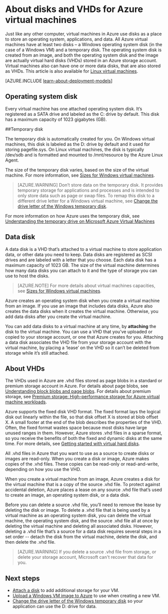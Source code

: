 <properties
	pageTitle="About disks and VHDs for Windows VMs | Microsoft Azure"
	description="Learn about the basics of disks and VHDs for Windows virtual machines in Azure."
	services="virtual-machines-windows"
	documentationCenter=""
	authors="cynthn"
	manager="timlt"
	editor="tysonn"
	tags="azure-resource-manager,azure-service-management"/>

<tags
	ms.service="virtual-machines-windows"
	ms.workload="infrastructure-services"
	ms.tgt_pltfrm="vm-windows"
	ms.devlang="na"
	ms.topic="article"
	ms.date="06/16/2016"
	ms.author="cynthn"/>

# About disks and VHDs for Azure virtual machines

Just like any other computer, virtual machines in Azure use disks as a place to store an operating system, applications, and data. All Azure virtual machines have at least two disks – a Windows operating system disk (in the case of a Windows VM) and a temporary disk. The operating system disk is created from an image, and both the operating system disk and the image are actually virtual hard disks (VHDs) stored in an Azure storage account. Virtual machines also can have one or more data disks, that are also stored as VHDs. This article is also available for [Linux virtual machines](virtual-machines-linux-about-disks-vhds.md).

[AZURE.INCLUDE [learn-about-deployment-models](../../includes/learn-about-deployment-models-both-include.md)]



## Operating system disk

Every virtual machine has one attached operating system disk. It’s registered as a SATA drive and labeled as the C: drive by default. This disk has a maximum capacity of 1023 gigabytes (GB). 

##Temporary disk

The temporary disk is automatically created for you. On Windows virtual machines, this disk is labeled as the D: drive by default and it used for storing pagefile.sys. On Linux virtual machines, the disk is typically /dev/sdb and is formatted and mounted to /mnt/resource by the Azure Linux Agent.

The size of the temporary disk varies, based on the size of the virtual machine. For more information, see [Sizes for Windows virtual machines](virtual-machines-windows-sizes.md).

>[AZURE.WARNING] Don’t store data on the temporary disk. It provides temporary storage for applications and processes and is intended to only store data such as page or swap files. To remap this disk to a different drive letter for a Windows virtual machine, see [Change the drive letter of the Windows temporary disk](virtual-machines-windows-classic-change-drive-letter.md).

For more information on how Azure uses the temporary disk, see [Understanding the temporary drive on Microsoft Azure Virtual Machines](https://blogs.msdn.microsoft.com/mast/2013/12/06/understanding-the-temporary-drive-on-windows-azure-virtual-machines/)

## Data disk

A data disk is a VHD that’s attached to a virtual machine to store application data, or other data you need to keep. Data disks are registered as SCSI drives and are labeled with a letter that you choose.  Each data disk has a maximum capacity of 1023 GB. The size of the virtual machine determines how many data disks you can attach to it and the type of storage you can use to host the disks.

>[AZURE.NOTE] For more details about virtual machines capacities, see [Sizes for Windows virtual machines](virtual-machines-windows-sizes.md).

Azure creates an operating system disk when you create a virtual machine from an image. If you use an image that includes data disks, Azure also creates the data disks when it creates the virtual machine. Otherwise, you add data disks after you create the virtual machine.

You can add data disks to a virtual machine at any time, by **attaching** the disk to the virtual machine. You can use a VHD that you’ve uploaded or copied to your storage account, or one that Azure creates for you. Attaching a data disk associates the VHD file from your storage account with the virtual machine, by placing a ‘lease’ on the VHD so it can’t be deleted from storage while it’s still attached.

## About VHDs

The VHDs used in Azure are .vhd files stored as page blobs in a standard or premium storage account in Azure. For details about page blobs, see [Understanding block blobs and page blobs](https://msdn.microsoft.com/library/ee691964.aspx). For details about premium storage, see [Premium storage: High-performance storage for Azure virtual machine workloads](../storage/storage-premium-storage.md).

Azure supports the fixed disk VHD format. The fixed format lays the logical disk out linearly within the file, so that disk offset X is stored at blob offset X. A small footer at the end of the blob describes the properties of the VHD. Often, the fixed format wastes space because most disks have large unused ranges in them. However, Azure stores .vhd files in a sparse format, so you receive the benefits of both the fixed and dynamic disks at the same time. For more details, see [Getting started with virtual hard disks](https://technet.microsoft.com/library/dd979539.aspx).

All .vhd files in Azure that you want to use as a source to create disks or images are read-only. When you create a disk or image, Azure makes copies of the .vhd files. These copies can be read-only or read-and-write, depending on how you use the VHD.

When you create a virtual machine from an image, Azure creates a disk for the virtual machine that is a copy of the source .vhd file. To protect against accidental deletion, Azure places a lease on any source .vhd file that’s used to create an image, an operating system disk, or a data disk.

Before you can delete a source .vhd file, you’ll need to remove the lease by deleting the disk or image. To delete a .vhd file that is being used by a virtual machine as an operating system disk, you can delete the virtual machine, the operating system disk, and the source .vhd file all at once by deleting the virtual machine and deleting all associated disks. However, deleting a .vhd file that’s a source for a data disk requires several steps in a set order -- detach the disk from the virtual machine, delete the disk, and then delete the .vhd file.

>[AZURE.WARNING] If you delete a source .vhd file from storage, or delete your storage account, Microsoft can't recover that data for you.



## Next steps
-  [Attach a disk](virtual-machines-windows-attach-disk-portal.md) to add additional storage for your VM.
-  [Upload a Windows VM image to Azure](virtual-machines-windows-upload-image.md) to use when creating a new VM.
-  [Change the drive letter of the Windows temporary disk](virtual-machines-windows-classic-change-drive-letter.md) so your application can use the D: drive for data.
